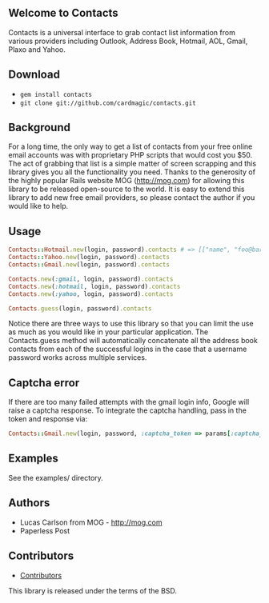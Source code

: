 ## Welcome to Contacts

Contacts is a universal interface to grab contact list information from various providers including Outlook, Address Book, Hotmail, AOL, Gmail, Plaxo and Yahoo.

## Download

* `gem install contacts`
* `git clone git://github.com/cardmagic/contacts.git`

## Background

For a long time, the only way to get a list of contacts from your free online email accounts was with proprietary PHP scripts that would cost you $50. The act of grabbing that list is a simple matter of screen scrapping and this library gives you all the functionality you need. Thanks to the generosity of the highly popular Rails website MOG (http://mog.com) for allowing this library to be released open-source to the world. It is easy to extend this library to add new free email providers, so please contact the author if you would like to help.

## Usage

```ruby
Contacts::Hotmail.new(login, password).contacts # => [["name", "foo@bar.com"], ["another name", "bow@wow.com"]]
Contacts::Yahoo.new(login, password).contacts
Contacts::Gmail.new(login, password).contacts

Contacts.new(:gmail, login, password).contacts
Contacts.new(:hotmail, login, password).contacts
Contacts.new(:yahoo, login, password).contacts

Contacts.guess(login, password).contacts
```

Notice there are three ways to use this library so that you can limit the use as much as you would like in your particular application. The Contacts.guess method will automatically concatenate all the address book contacts from each of the successful logins in the case that a username password works across multiple services.

## Captcha error

If there are too many failed attempts with the gmail login info, Google will raise a captcha response. To integrate the captcha handling, pass in the token and response via:

```ruby
Contacts::Gmail.new(login, password, :captcha_token => params[:captcha_token], :captcha_response => params[:captcha_response]).contacts
```

## Examples

See the examples/ directory.

## Authors

* Lucas Carlson from MOG - http://mog.com
* Paperless Post

## Contributors

* [Contributors](https://github.com/paperlesspost/contacts/graphs/contributors)

This library is released under the terms of the BSD.

